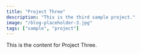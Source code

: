 ```yaml
---
title: "Project Three"
description: "This is the third sample project."
image: "/blog-placeholder-3.jpg"
tags: ["sample", "project"]
---
```


This is the content for Project Three.
